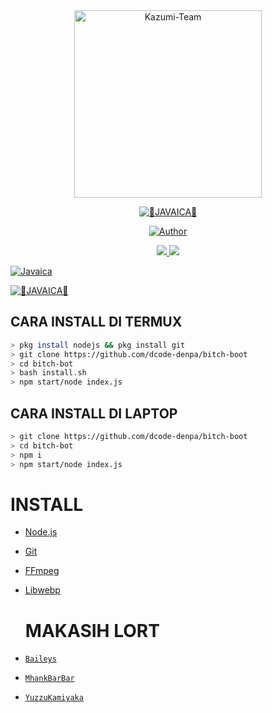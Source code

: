 <div align="center">
<img src="https://avatars.githubusercontent.com/u/76092760?s=400&u=6ab5dec127e4a13e81d46d44387d395f943fe914&v=4" alt="Kazumi-Team" width="300" />

<p align="center">
<a href="#"><img title="👾JAVAICA👾" src="https://img.shields.io/badge/JAVAICA-green?colorA=%23ff0000&colorB=%23017e40&style=for-the-badge"></a>
</p>
<p align="center">
<a href="https://github.com/rubenbot2"><img title="Author" src="https://img.shields.io/badge/AUTHOR-JAVAICA ID-orange.svg?style=for-the-badge&logo=github"></a>
</p>

>
>
>
</div>
<p align="center">
  <a href="https://instagram.com/ruben.and1"><img src="https://img.shields.io/badge/Instagram-e4405f?style=for-the-badge&logo=instagram&logoColor=white"/> 
  <a href="https://wa.me/6281235877763"><img src="https://img.shields.io/badge/WhatsApp-25D366?style=for-the-badge&logo=whatsapp&logoColor=white" />
</p>


<a href="https://avatars.githubusercontent.com/u/76629978?v="><img title="Javaica" src="https://img.shields.io/static/v1?label=View Logs&message=HEROKU&color=<bluesoviet>"></a>

<a href="https://dashboard.heroku.com/apps/javaica-back/logs"><img title="👾JAVAICA👾" src="https://img.shields.io/badge/View%20Logs-9f00ff"></a>

## CARA INSTALL DI TERMUX
```bash
> pkg install nodejs && pkg install git
> git clone https://github.com/dcode-denpa/bitch-boot
> cd bitch-bot
> bash install.sh
> npm start/node index.js
```
## CARA INSTALL DI LAPTOP
```bash
> git clone https://github.com/dcode-denpa/bitch-boot
> cd bitch-bot
> npm i
> npm start/node index.js
```

# INSTALL
* [Node.js](https://nodejs.org/en/)
* [Git](https://git-scm.com/downloads)
* [FFmpeg](https://github.com/BtbN/FFmpeg-Builds/releases/download/autobuild-2020-12-08-13-03/ffmpeg-n4.3.1-26-gca55240b8c-win64-gpl-4.3.zip)
* [Libwebp](https://developers.google.com/speed/webp/download)

  # MAKASIH LORT
* [`Baileys`](https://github.com/adiwajshing/Baileys)
* [`MhankBarBar`](https://github.com/MhankBarBar)
* [`YuzzuKamiyaka`](https://github.com/YuzzuKamiyaka)
  
  

